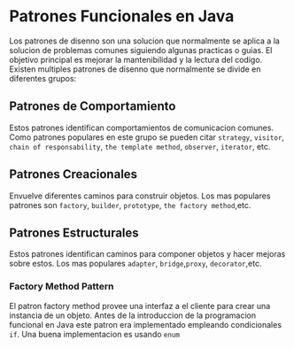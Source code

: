 # Patrones Funcionales en Java

Los patrones de disenno son una solucion que normalmente se aplica a la solucion de problemas comunes siguiendo algunas practicas o guias.
El objetivo principal es mejorar la mantenibilidad y la lectura del codigo. Existen multiples patrones de disenno que normalmente se divide en diferentes grupos:

## Patrones de Comportamiento
Estos patrones identifican comportamientos de comunicacion comunes. Como patrones populares en este grupo se pueden citar `strategy`, `visitor`, `chain of responsability`, `the template method`, `observer`, `iterator`, etc.

## Patrones Creacionales
Envuelve diferentes caminos para construir objetos. Los mas populares 
patrones son  `factory`, `builder`, `prototype`, `the factory method`,etc.

## Patrones Estructurales
Estos patrones identifican caminos para componer objetos y hacer mejoras sobre estos. Los mas populares `adapter`, `bridge`,`proxy`, `decorator`,etc.

### Factory Method Pattern
El patron factory method provee una interfaz a el cliente para crear una instancia de un objeto. Antes de la introduccion de la programacion funcional en Java este patron era implementado empleando condicionales `if`. Una buena implementacion es usando `enum`   
